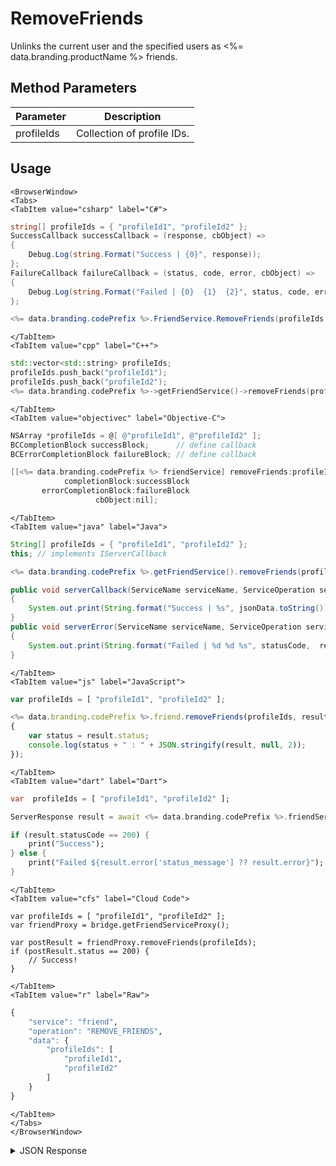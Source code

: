 # RemoveFriends

Unlinks the current user and the specified users as <%= data.branding.productName %> friends.

<PartialServop service_name="friend" operation_name="REMOVE_FRIENDS" />

## Method Parameters
Parameter | Description
--------- | -----------
profileIds | Collection of profile IDs.

## Usage

```mdx-code-block
<BrowserWindow>
<Tabs>
<TabItem value="csharp" label="C#">
```

```csharp
string[] profileIds = { "profileId1", "profileId2" };
SuccessCallback successCallback = (response, cbObject) =>
{
    Debug.Log(string.Format("Success | {0}", response));
};
FailureCallback failureCallback = (status, code, error, cbObject) =>
{
    Debug.Log(string.Format("Failed | {0}  {1}  {2}", status, code, error));
};

<%= data.branding.codePrefix %>.FriendService.RemoveFriends(profileIds, successCallback, failureCallback);
```

```mdx-code-block
</TabItem>
<TabItem value="cpp" label="C++">
```

```cpp
std::vector<std::string> profileIds;
profileIds.push_back("profileId1");
profileIds.push_back("profileId2");
<%= data.branding.codePrefix %>->getFriendService()->removeFriends(profileIds, this);
```

```mdx-code-block
</TabItem>
<TabItem value="objectivec" label="Objective-C">
```

```objectivec
NSArray *profileIds = @[ @"profileId1", @"profileId2" ];
BCCompletionBlock successBlock;      // define callback
BCErrorCompletionBlock failureBlock; // define callback

[[<%= data.branding.codePrefix %> friendService] removeFriends:profileIds
            completionBlock:successBlock
       errorCompletionBlock:failureBlock
                   cbObject:nil];
```

```mdx-code-block
</TabItem>
<TabItem value="java" label="Java">
```

```java
String[] profileIds = { "profileId1", "profileId2" };
this; // implements IServerCallback

<%= data.branding.codePrefix %>.getFriendService().removeFriends(profileIds, this);

public void serverCallback(ServiceName serviceName, ServiceOperation serviceOperation, JSONObject jsonData)
{
    System.out.print(String.format("Success | %s", jsonData.toString()));
}
public void serverError(ServiceName serviceName, ServiceOperation serviceOperation, int statusCode, int reasonCode, String jsonError)
{
    System.out.print(String.format("Failed | %d %d %s", statusCode,  reasonCode, jsonError.toString()));
}
```

```mdx-code-block
</TabItem>
<TabItem value="js" label="JavaScript">
```

```javascript
var profileIds = [ "profileId1", "profileId2" ];

<%= data.branding.codePrefix %>.friend.removeFriends(profileIds, result =>
{
	var status = result.status;
	console.log(status + " : " + JSON.stringify(result, null, 2));
});
```

```mdx-code-block
</TabItem>
<TabItem value="dart" label="Dart">
```

```dart
var  profileIds = [ "profileId1", "profileId2" ];

ServerResponse result = await <%= data.branding.codePrefix %>.friendService.removeFriends(profileIds:profileIds);

if (result.statusCode == 200) {
    print("Success");
} else {
    print("Failed ${result.error['status_message'] ?? result.error}");
}
```

```mdx-code-block
</TabItem>
<TabItem value="cfs" label="Cloud Code">
```

```cfscript
var profileIds = [ "profileId1", "profileId2" ];
var friendProxy = bridge.getFriendServiceProxy();

var postResult = friendProxy.removeFriends(profileIds);
if (postResult.status == 200) {
    // Success!
}
```

```mdx-code-block
</TabItem>
<TabItem value="r" label="Raw">
```

```r
{
	"service": "friend",
	"operation": "REMOVE_FRIENDS",
	"data": {
		"profileIds": [
			"profileId1",
			"profileId2"
		]
	}
}
```

```mdx-code-block
</TabItem>
</Tabs>
</BrowserWindow>
```

<details>
<summary>JSON Response</summary>

```json
{
    "status": 200,
    "data": null
}
```
</details>


